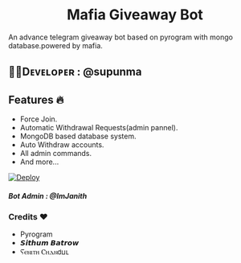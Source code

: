 <center><h1>Mafia Giveaway Bot</h1></center>                                         

An advance telegram giveaway bot based on pyrogram with mongo database.powered by mafia.

## 👨‍💻Dᴇᴠᴇʟᴏᴘᴇʀ : @supunma

## Features 🔥

- Force Join.
- Automatic Withdrawal Requests(admin pannel).
- MongoDB based database system.
- Auto Withdraw accounts.
- All admin commands.
- And more...
 
[![Deploy](https://www.herokucdn.com/deploy/button.svg)](https://heroku.com/deploy?template=https://github.com/Jeolpaul/Premium-Accounts-BOT)
 
 
 ##### Bot Admin : @ImJanith
 
 ###  Credits ❤
 - Pyrogram
 - 𝙎𝙞𝙩𝙝𝙪𝙢 𝘽𝙖𝙩𝙧𝙤𝙬
 - Ⲋⲉⲛⲓⲧⲏ Ⲥⲏⲇⲛ𝖽ⳙⳑ
 
